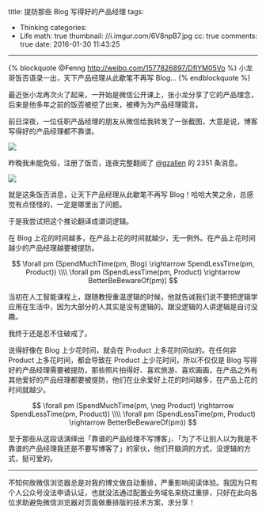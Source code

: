 title: 提防那些 Blog 写得好的产品经理
tags:
  - Thinking
categories:
  - Life
math: true
thumbnail: //i.imgur.com/6V8npB7.jpg
cc: true
comments: true
date: 2016-01-30 11:43:25
---

{% blockquote @Fenng http://weibo.com/1577826897/DflYM05Vo %}
小龙哥饭否语录一出，天下产品经理从此歇笔不再写 Blog…
{% endblockquote %}

最近张小龙再次火了起来，一开始是微信公开课上，张小龙分享了它的产品理念，后来是他多年之前的饭否被挖了出来，被捧为为产品经理箴言。

<!-- more --><!-- indicate-the-source -->

前日深夜，一位任职产品经理的朋友从微信给我转发了一张截图，大意是说，博客写得好的产品经理都不靠谱。

![](//i.imgur.com/7sGmMQb.png)

昨晚我未能免俗，注册了饭否，连夜完整翻阅了 [@gzallen][1] 的 2351 条消息。

![](//i.imgur.com/5zakMOR.png)

就是这条饭否消息，让天下产品经理从此歇笔不再写 Blog！哈哈大笑之余，总感觉有点怪怪的，一定是哪里出了问题。

于是我尝试把这个推论翻译成谓词逻辑。

在 Blog 上花的时间越多，在产品上花的时间就越少，无一例外。在产品上花时间越少的产品经理越要被提防。

$$
\forall pm (SpendMuchTime(pm, Blog) \rightarrow SpendLessTime(pm, Product))
\\\\
\forall pm (SpendLessTime(pm, Product) \rightarrow BetterBeBewareOf(pm))
$$

当初在人工智能课程上，跟随教授重温逻辑的时候，他就告诫我们说不要把逻辑学应用在生活中，因为大部分的人其实是没有逻辑的。跟没逻辑的人讲逻辑是自讨没趣。

我终于还是忍不住破戒了。

说得好像在 Blog 上少花时间，就会在 Product 上多花时间似的。在任何非 Product 上多花时间，都会导致在 Product 上少花时间，所以不仅仅是 Blog 写得好的产品经理需要被提防，那些照片拍得好、喜欢旅游、喜欢画画，在产品之外有其他爱好的产品经理都要被提防，他们在业余爱好上花的时间越多，在产品上花的时间就越少。

$$
\forall pm (SpendMuchTime(pm, \neg Product) \rightarrow SpendLessTime(pm, Product))
\\\\
\forall pm (SpendLessTime(pm, Product) \rightarrow BetterBeBewareOf(pm))
$$

至于那些从这段话演绎出「靠谱的产品经理不写博客」、「为了不让别人以为我是不靠谱的产品经理我还是不要写博客了」的家伙，他们开脑洞的方式，没逻辑的方式，挺可爱的。

---

不知何故微信浏览器总是对我的博文做自动重排，严重影响阅读体验。我因为只有个人公众号没法申请认证，也就没法通过配置业务域名来绕过重排，只好在此向各位求助避免微信浏览器对页面做重排版的技术方案，求分享！

[1]: http://fanfou.com/~RLhcIDBjZAM



